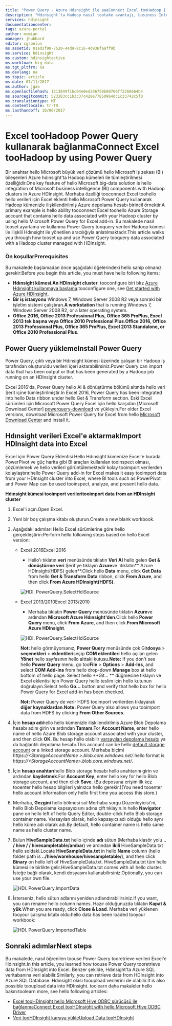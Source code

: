 ```yaml
---
title: "Power Query - Azure Hdınsight ile aaaConnect Excel tooHadoop | Microsoft Docs"
description: "Hdınsight'ta Hadoop nasıl tootake avantajı, business Intelligence bileşenleri ve Excel tooaccess veriler için Power Query kullanın depolanır öğrenin."
services: hdinsight
documentationcenter: 
tags: azure-portal
author: mumian
manager: jhubbard
editor: cgronlun
ms.assetid: 01ad2f90-7520-44d9-8c16-4d936faaff9b
ms.service: hdinsight
ms.custom: hdinsightactive
ms.workload: big-data
ms.tgt_pltfrm: na
ms.devlang: na
ms.topic: article
ms.date: 07/11/2017
ms.author: jgao
ms.openlocfilehash: 1213849f1bc04e0ed206750b80766ff2268664b4
ms.sourcegitcommit: 523283cc1b3c37c428e77850964dc1c33742c5f0
ms.translationtype: MT
ms.contentlocale: tr-TR
ms.lasthandoff: 10/06/2017
---
```

# <a name="connect-excel-toohadoop-by-using-power-query"></a><span data-ttu-id="ea68a-103">Excel tooHadoop Power Query kullanarak bağlanma</span><span class="sxs-lookup"><span data-stu-id="ea68a-103">Connect Excel tooHadoop by using Power Query</span></span>
<span data-ttu-id="ea68a-104">Bir anahtar hello Microsoft büyük veri çözümü hello Microsoft iş zekası (BI) bileşenleri Azure hdınsight'ta Hadoop kümeleri ile tümleştirilmesi özelliğidir.</span><span class="sxs-lookup"><span data-stu-id="ea68a-104">One key feature of hello Microsoft big-data solution is hello integration of Microsoft business intelligence (BI) components with Hadoop clusters in Azure HDInsight.</span></span> <span data-ttu-id="ea68a-105">Merhaba özelliği tooconnect Excel toohello hello verileri için Excel eklenti hello Microsoft Power Query kullanarak Hadoop kümenizle ilişkilendirilmiş Azure depolama hesabı birincil örnektir.</span><span class="sxs-lookup"><span data-stu-id="ea68a-105">A primary example is hello ability tooconnect Excel toohello Azure Storage account that contains hello data associated with your Hadoop cluster by using hello Microsoft Power Query for Excel add-in.</span></span> <span data-ttu-id="ea68a-106">Bu makalede nasıl tooset ayarlama ve kullanma Power Query tooquery verileri Hadoop kümesi ile ilişkili Hdınsight ile yönetilen aracılığıyla anlatılmaktadır.</span><span class="sxs-lookup"><span data-stu-id="ea68a-106">This article walks you through how tooset up and use Power Query tooquery data associated with a Hadoop cluster managed with HDInsight.</span></span>

### <a name="prerequisites"></a><span data-ttu-id="ea68a-107">Ön koşullar</span><span class="sxs-lookup"><span data-stu-id="ea68a-107">Prerequisites</span></span>
<span data-ttu-id="ea68a-108">Bu makalede başlamadan önce aşağıdaki öğelerindeki hello sahip olmanız gerekir:</span><span class="sxs-lookup"><span data-stu-id="ea68a-108">Before you begin this article, you must have hello following items:</span></span>

* <span data-ttu-id="ea68a-109">**Hdınsight kümesi**.</span><span class="sxs-lookup"><span data-stu-id="ea68a-109">**An HDInsight cluster**.</span></span> <span data-ttu-id="ea68a-110">tooconfigure biri bkz [Azure Hdınsight kullanmaya başlama][hdinsight-get-started].</span><span class="sxs-lookup"><span data-stu-id="ea68a-110">tooconfigure one, see [Get started with Azure HDInsight][hdinsight-get-started].</span></span>
* <span data-ttu-id="ea68a-111">**Bir iş istasyonu** Windows 7, Windows Server 2008 R2 veya sonraki bir işletim sistemi çalıştıran.</span><span class="sxs-lookup"><span data-stu-id="ea68a-111">**A workstation** that is running Windows 7, Windows Server 2008 R2, or a later operating system.</span></span>
* <span data-ttu-id="ea68a-112">**Office 2016, Office 2013 Professional Plus, Office 365 ProPlus, Excel 2013 tek başına veya Office 2010 Professional Plus**.</span><span class="sxs-lookup"><span data-stu-id="ea68a-112">**Office 2016, Office 2013 Professional Plus, Office 365 ProPlus, Excel 2013 Standalone, or Office 2010 Professional Plus**.</span></span>

## <a name="install-power-query"></a><span data-ttu-id="ea68a-113">Power Query yükleme</span><span class="sxs-lookup"><span data-stu-id="ea68a-113">Install Power Query</span></span>
<span data-ttu-id="ea68a-114">Power Query, çıktı veya bir Hdınsight kümesi üzerinde çalışan bir Hadoop iş tarafından oluşturuldu verileri içeri aktarabilirsiniz.</span><span class="sxs-lookup"><span data-stu-id="ea68a-114">Power Query can import data that has been output or that has been generated by a Hadoop job running on an HDInsight cluster.</span></span>

<span data-ttu-id="ea68a-115">Excel 2016'da, Power Query hello Al & dönüştürme bölümü altında hello veri Şerit içine tümleştirilmiştir.</span><span class="sxs-lookup"><span data-stu-id="ea68a-115">In Excel 2016, Power Query has been integrated into hello Data ribbon under hello Get & Transform section.</span></span> <span data-ttu-id="ea68a-116">Eski Excel sürümleri için Microsoft Power Query Excel için hello karşıdan [Microsoft Download Center] [ powerquery-download] ve yükleyin.</span><span class="sxs-lookup"><span data-stu-id="ea68a-116">For older Excel versions, download Microsoft Power Query for Excel from hello [Microsoft Download Center][powerquery-download] and install it.</span></span>

## <a name="import-hdinsight-data-into-excel"></a><span data-ttu-id="ea68a-117">Hdınsight verileri Excel'e aktarmak</span><span class="sxs-lookup"><span data-stu-id="ea68a-117">Import HDInsight data into Excel</span></span>
<span data-ttu-id="ea68a-118">Excel için Power Query Eklentisi Hello Hdınsight kümenize Excel'e burada PowerPivot ve güç harita gibi BI araçları kullanılan tooinspect olması, çözümlemek ve hello verileri görüntülemektedir kolay tooimport verilerden kolaylaştırır.</span><span class="sxs-lookup"><span data-stu-id="ea68a-118">hello Power Query add-in for Excel makes it easy tooimport data from your HDInsight cluster into Excel, where BI tools such as PowerPivot and Power Map can be used tooinspect, analyze, and present hello data.</span></span>

<span data-ttu-id="ea68a-119">**Hdınsight kümesi tooimport verileri**</span><span class="sxs-lookup"><span data-stu-id="ea68a-119">**tooimport data from an HDInsight cluster**</span></span>

1. <span data-ttu-id="ea68a-120">Excel'i açın.</span><span class="sxs-lookup"><span data-stu-id="ea68a-120">Open Excel.</span></span>
2. <span data-ttu-id="ea68a-121">Yeni bir boş çalışma kitabı oluşturun.</span><span class="sxs-lookup"><span data-stu-id="ea68a-121">Create a new blank workbook.</span></span>
3. <span data-ttu-id="ea68a-122">Aşağıdaki adımları Hello Excel sürümlerine göre hello gerçekleştirin:</span><span class="sxs-lookup"><span data-stu-id="ea68a-122">Perform hello following steps based on hello Excel version:</span></span>

    - <span data-ttu-id="ea68a-123">Excel 2016</span><span class="sxs-lookup"><span data-stu-id="ea68a-123">Excel 2016</span></span>

        - <span data-ttu-id="ea68a-124">Hello'ı tıklatın **veri** menüsünde tıklatın **Veri Al** hello gelen **Get & dönüştürme veri** Şerit'ye tıklayın **Azure**ve 'ıtıklatın** Azure HDInsight(HDFS) gelen**.</span><span class="sxs-lookup"><span data-stu-id="ea68a-124">Click hello **Data** menu, click **Get Data** from hello **Get & Transform Data** ribbon, click **From Azure**, and then click **From Azure HDInsight(HDFS)**.</span></span>

        ![HDI. PowerQuery.SelectHdiSource](./media/hdinsight-connect-excel-power-query/hdi.powerquery.selecthdisource.excel2016.png)

    - <span data-ttu-id="ea68a-126">Excel 2013/2010</span><span class="sxs-lookup"><span data-stu-id="ea68a-126">Excel 2013/2010</span></span>

        - <span data-ttu-id="ea68a-127">Merhaba tıklatın **Power Query** menüsünde tıklatın **Azure**ve ardından **Microsoft Azure Hdınsight'den**.</span><span class="sxs-lookup"><span data-stu-id="ea68a-127">Click hello **Power Query** menu, click **From Azure**, and then click **From Microsoft Azure HDInsight**.</span></span>
   
        ![HDI. PowerQuery.SelectHdiSource][image-hdi-powerquery-hdi-source]
       
        <span data-ttu-id="ea68a-129">**Not:** hello görmüyorsanız, **Power Query** menüsünde çok Git**dosya** > **seçenekleri** > **eklentileri**seçip **COM eklentileri** hello açılan gelen **Yönet** hello sayfasının hello alttaki kutusu.</span><span class="sxs-lookup"><span data-stu-id="ea68a-129">**Note:** If you don't see hello **Power Query** menu, go too**File** > **Options** > **Add-Ins**, and select **COM Add-ins** from hello drop-down **Manage** box at hello bottom of hello page.</span></span> <span data-ttu-id="ea68a-130">Select hello **Git... ** düğmesine tıklayın ve Excel eklentisi için Power Query hello teslim için hello kutunun doğrulayın.</span><span class="sxs-lookup"><span data-stu-id="ea68a-130">Select hello **Go...** button and verify that hello box for hello Power Query for Excel add-in has been checked.</span></span>
       
        <span data-ttu-id="ea68a-131">**Not:** Power Query de verir HDFS tooimport verilerden tıklayarak **diğer kaynaklardan**.</span><span class="sxs-lookup"><span data-stu-id="ea68a-131">**Note:** Power Query also allows you tooimport data from HDFS by clicking **From Other Sources**.</span></span>
4. <span data-ttu-id="ea68a-132">İçin **hesap adı**hello hello kümenizle ilişkilendirilmiş Azure Blob Depolama hesabı adını girin ve ardından **Tamam**.</span><span class="sxs-lookup"><span data-stu-id="ea68a-132">For **Account Name**, enter hello name of hello Azure Blob storage account associated with your cluster, and then click **OK**.</span></span> <span data-ttu-id="ea68a-133">Bu hesap hello olabilir [varsayılan depolama hesabı](hdinsight-administer-use-management-portal.md#find-the-default-storage-account) ya da bağlantılı depolama hesabı.</span><span class="sxs-lookup"><span data-stu-id="ea68a-133">This account can be hello [default storage account](hdinsight-administer-use-management-portal.md#find-the-default-storage-account) or a linked storage account.</span></span>  <span data-ttu-id="ea68a-134">Merhaba biçimi *https://&lt;StorageAccountName >.blob.core.windows.net/*.</span><span class="sxs-lookup"><span data-stu-id="ea68a-134">hello format is *https://&lt;StorageAccountName>.blob.core.windows.net/*.</span></span>
5. <span data-ttu-id="ea68a-135">İçin **hesap anahtarı**hello Blob storage hesabı hello anahtarını girin ve ardından **kaydetmek**.</span><span class="sxs-lookup"><span data-stu-id="ea68a-135">For **Account Key**, enter hello key for hello Blob storage account, and then click **Save**.</span></span> <span data-ttu-id="ea68a-136">(Bu deposuna erişim ilk kez tooenter hello hesap bilgileri yalnızca hello gerekir.)</span><span class="sxs-lookup"><span data-stu-id="ea68a-136">(You need tooenter hello account information only hello first time you access this store.)</span></span>
6. <span data-ttu-id="ea68a-137">Merhaba, **Gezgini** hello bölmesi sol Merhaba sorgu Düzenleyicisi'ni, hello Blob Depolama kapsayıcısını adına çift tıklayın.</span><span class="sxs-lookup"><span data-stu-id="ea68a-137">In hello **Navigator** pane on hello left of hello Query Editor, double-click hello Blob storage container name.</span></span> <span data-ttu-id="ea68a-138">Varsayılan olarak, hello kapsayıcı adı olduğu hello aynı hello küme adı olarak adı.</span><span class="sxs-lookup"><span data-stu-id="ea68a-138">By default, hello container name is hello same name as hello cluster name.</span></span>
7. <span data-ttu-id="ea68a-139">Bulun **HiveSampleData.txt** hello içinde **adı** sütun (Merhaba klasör yolu **.. / hive / / hivesampletable/ambar**) ve ardından **ikili** HiveSampleData.txt hello soldaki.</span><span class="sxs-lookup"><span data-stu-id="ea68a-139">Locate **HiveSampleData.txt** in hello **Name** column (hello folder path is **../hive/warehouse/hivesampletable/**), and then click **Binary** on hello left of HiveSampleData.txt.</span></span> <span data-ttu-id="ea68a-140">HiveSampleData.txt tüm hello kümesi ile birlikte gelir.</span><span class="sxs-lookup"><span data-stu-id="ea68a-140">HiveSampleData.txt comes with all hello cluster.</span></span> <span data-ttu-id="ea68a-141">İsteğe bağlı olarak, kendi dosyasını kullanabilirsiniz.</span><span class="sxs-lookup"><span data-stu-id="ea68a-141">Optionally, you can use your own file.</span></span>
   
    ![HDI. PowerQuery.ImportData][image-hdi-powerquery-importdata]
8. <span data-ttu-id="ea68a-143">İsterseniz, hello sütun adlarını yeniden adlandırabilirsiniz.</span><span class="sxs-lookup"><span data-stu-id="ea68a-143">If you want, you can rename hello column names.</span></span> <span data-ttu-id="ea68a-144">Hazır olduğunuzda tıklatın **Kapat & yük**.</span><span class="sxs-lookup"><span data-stu-id="ea68a-144">When you are ready, click **Close & Load**.</span></span>  <span data-ttu-id="ea68a-145">Merhaba veri yüklenen tooyour çalışma kitabı oldu:</span><span class="sxs-lookup"><span data-stu-id="ea68a-145">hello data has been loaded tooyour workbook:</span></span>
   
    ![HDI. PowerQuery.ImportedTable][image-hdi-powerquery-imported-table]

## <a name="next-steps"></a><span data-ttu-id="ea68a-147">Sonraki adımlar</span><span class="sxs-lookup"><span data-stu-id="ea68a-147">Next steps</span></span>
<span data-ttu-id="ea68a-148">Bu makalede, nasıl öğrenilen toouse Power Query tooretrieve verileri Excel'e Hdınsight.</span><span class="sxs-lookup"><span data-stu-id="ea68a-148">In this article, you learned how toouse Power Query tooretrieve data from HDInsight into Excel.</span></span> <span data-ttu-id="ea68a-149">Benzer şekilde, Hdınsight'ta Azure SQL veritabanına veri alabilir.</span><span class="sxs-lookup"><span data-stu-id="ea68a-149">Similarly, you can retrieve data from HDInsight into Azure SQL Database.</span></span> <span data-ttu-id="ea68a-150">Hdınsight olası tooupload verilerini de olabilir.</span><span class="sxs-lookup"><span data-stu-id="ea68a-150">It is also possible tooupload data into HDInsight.</span></span> <span data-ttu-id="ea68a-151">toolearn daha makaleler hello bakın:</span><span class="sxs-lookup"><span data-stu-id="ea68a-151">toolearn more, see hello following articles:</span></span>

* <span data-ttu-id="ea68a-152">[Excel tooHDInsight hello Microsoft Hive ODBC sürücüsü ile bağlanma][hdinsight-ODBC]</span><span class="sxs-lookup"><span data-stu-id="ea68a-152">[Connect Excel tooHDInsight with hello Microsoft Hive ODBC Driver][hdinsight-ODBC]</span></span>
* <span data-ttu-id="ea68a-153">[Veri tooHDInsight karşıya yükle][hdinsight-upload-data]</span><span class="sxs-lookup"><span data-stu-id="ea68a-153">[Upload Data tooHDInsight][hdinsight-upload-data]</span></span>

[hdinsight-ODBC]: hdinsight-connect-excel-hive-odbc-driver.md
[hdinsight-get-started]: hdinsight-hadoop-linux-tutorial-get-started.md
[hdinsight-upload-data]: hdinsight-upload-data.md

[image-hdi-powerquery-hdi-source]: ./media/hdinsight-connect-excel-power-query/hdi.powerquery.selecthdisource.png
[image-hdi-powerquery-importdata]: ./media/hdinsight-connect-excel-power-query/hdi.powerquery.importdata.png
[image-hdi-powerquery-imported-table]: ./media/hdinsight-connect-excel-power-query/hdi.powerquery.importedtable.PNG

[powerquery-download]: http://go.microsoft.com/fwlink/?LinkID=286689

